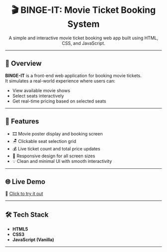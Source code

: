 <div align="center">
  <h1>🎬 BINGE-IT: Movie Ticket Booking System</h1>
  <p>A simple and interactive movie ticket booking web app built using HTML, CSS, and JavaScript.</p>
</div>

---

## 📌 Overview

**BINGE-IT** is a front-end web application for booking movie tickets.  
It simulates a real-world experience where users can:
- View available movie shows
- Select seats interactively
- Get real-time pricing based on selected seats

---

## 🚀 Features

- 🎞️ Movie poster display and booking screen  
- 🪑 Clickable seat selection grid  
- 💰 Live ticket count and total price updates  
- 📱 Responsive design for all screen sizes  
- 💡 Clean and minimal UI with smooth interactivity

---

## 🌐 Live Demo

🔗 [Click to try it out](https://binge-mumu5er3m-newp.vercel.app)

---

## 🛠 Tech Stack

- **HTML5**
- **CSS3**
- **JavaScript (Vanilla)**

---



